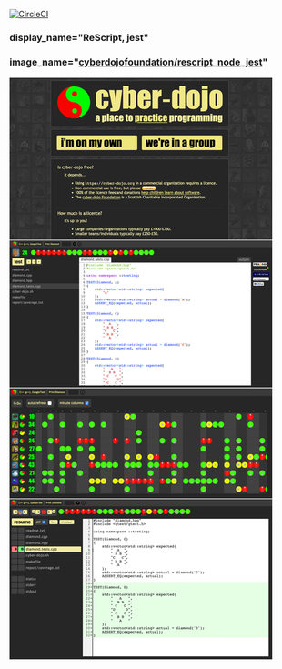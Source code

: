 [![CircleCI](https://circleci.com/gh/cyber-dojo-start-points/rescript-jest.svg?style=svg)](https://circleci.com/gh/cyber-dojo-start-points/rescript-jest)

### display_name="ReScript, jest"
### image_name="[cyberdojofoundation/rescript_node_jest](https://hub.docker.com/repository/docker/cyberdojofoundation/rescript_node_jest)"

![cyber-dojo.org home page](https://github.com/cyber-dojo/cyber-dojo/blob/master/shared/home_page_snapshot.png)
